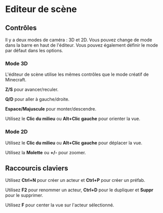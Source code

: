# Editeur de scène

## Contrôles

Il y a deux modes de caméra : 3D et 2D. Vous pouvez change de mode dans la barre en haut de l'éditeur.
Vous pouvez également définir le mode par défaut dans les options.

### Mode 3D

L'éditeur de scène utilise les mêmes contrôles que le mode créatif de Minecraft.

**Z/S** pour avancer/reculer.

**Q/D** pour aller à gauche/droite.

**Espace/Majuscule** pour monter/descendre.

Utilisez le **Clic du milieu** ou **Alt+Clic gauche** pour orienter la vue.

### Mode 2D

Utilisez le **Clic du milieu** ou **Alt+Clic gauche** pour déplacer la vue.

Utilisez la **Molette** ou **+/-** pour zoomer.

## Raccourcis claviers

Utilisez **Ctrl+N** pour créer un acteur et **Ctrl+P** pour créer un préfab.

Utilisez **F2** pour renommer un acteur, **Ctrl+D** pour le dupliquer et **Suppr** pour le supprimer.

Utilisez **F** pour center la vue sur l'acteur sélectionné.
